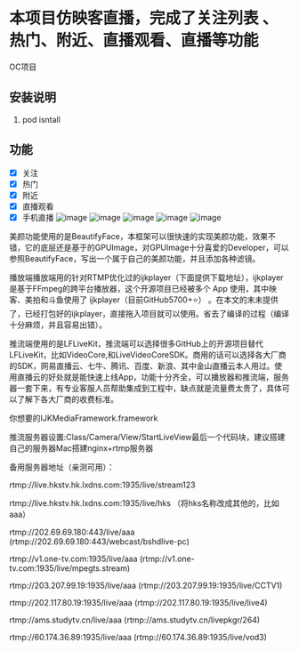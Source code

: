 # 本项目仿映客直播，完成了关注列表 、热门、附近、直播观看、直播等功能

OC项目
## 安装说明
1. pod isntall

## 功能
* [x] 关注
* [x] 热门
* [x] 附近
* [x] 直播观看
* [x] 手机直播
![image](https://github.com/boyssimple/introke/blob/master/images/Simulator%20Screen%20Shot%202017%E5%B9%B43%E6%9C%8815%E6%97%A5%20%E4%B8%8A%E5%8D%8811.39.19.png)
![image](https://github.com/boyssimple/introke/blob/master/images/Simulator%20Screen%20Shot%202017%E5%B9%B43%E6%9C%8815%E6%97%A5%20%E4%B8%8A%E5%8D%8811.39.22.png)
![image](https://github.com/boyssimple/introke/blob/master/images/Simulator%20Screen%20Shot%202017%E5%B9%B43%E6%9C%8815%E6%97%A5%20%E4%B8%8A%E5%8D%8811.39.29.png)
![image](https://github.com/boyssimple/introke/blob/master/images/Simulator%20Screen%20Shot%202017%E5%B9%B43%E6%9C%8815%E6%97%A5%20%E4%B8%8A%E5%8D%8811.39.32.png)
![image](https://github.com/boyssimple/introke/blob/master/images/Simulator%20Screen%20Shot%202017%E5%B9%B43%E6%9C%8815%E6%97%A5%20%E4%B8%8A%E5%8D%8811.39.49.png)

美颜功能使用的是BeautifyFace，本框架可以很快速的实现美颜功能，效果不错，它的底层还是基于的GPUImage，对GPUImage十分喜爱的Developer，可以参照BeautifyFace，写出一个属于自己的美颜功能，并且添加各种滤镜。

播放端播放端用的针对RTMP优化过的ijkplayer（下面提供下载地址），ijkplayer是基于FFmpeg的跨平台播放器，这个开源项目已经被多个 App 使用，其中映客、美拍和斗鱼使用了 ijkplayer（目前GitHub5700+⭐️） 。在本文的末未提供了，已经打包好的ijkplayer，直接拖入项目就可以使用。省去了编译的过程（编译十分麻烦，并且容易出错）。

推流端使用的是LFLiveKit，推流端可以选择很多GitHub上的开源项目替代LFLiveKit，比如VideoCore,和LiveVideoCoreSDK。商用的话可以选择各大厂商的SDK，网易直播云、七牛、腾讯、百度、新浪、其中金山直播云本人用过。使用直播云的好处就是能快速上线App，功能十分齐全，可以播放器和推流端，服务器一套下来，有专业客服人员帮助集成到工程中，缺点就是流量费太贵了，具体可以了解下各大厂商的收费标准。

你想要的IJKMediaFramework.framework


推流服务器设置:Class/Camera/View/StartLiveView最后一个代码块，建议搭建自己的服务器Mac搭建nginx+rtmp服务器

备用服务器地址（亲测可用）：

rtmp://live.hkstv.hk.lxdns.com:1935/live/stream123

rtmp://live.hkstv.hk.lxdns.com:1935/live/hks （将hks名称改成其他的，比如aaa）

rtmp://202.69.69.180:443/live/aaa (rtmp://202.69.69.180:443/webcast/bshdlive-pc)

rtmp://v1.one-tv.com:1935/live/aaa (rtmp://v1.one-tv.com:1935/live/mpegts.stream)

rtmp://203.207.99.19:1935/live/aaa (rtmp://203.207.99.19:1935/live/CCTV1)

rtmp://202.117.80.19:1935/live/aaa (rtmp://202.117.80.19:1935/live/live4)

rtmp://ams.studytv.cn/live/aaa (rtmp://ams.studytv.cn/livepkgr/264)

rtmp://60.174.36.89:1935/live/aaa (rtmp://60.174.36.89:1935/live/vod3)
